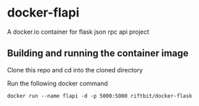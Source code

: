 docker-flapi
==============

A docker.io container for flask json rpc api project


Building and running the container image
----------------------------------------

Clone this repo and cd into the cloned directory

Run the following docker command
```shell
docker run --name flapi -d -p 5000:5000 riftbit/docker-flask
```
